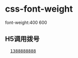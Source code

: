 # css-font-weight
font-weight:400 600
## H5调用拨号
<pre>
  <a href="tel:1388888888888">1388888888</a>
 </pre>
